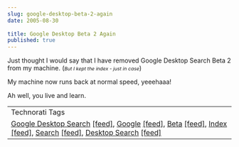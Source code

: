 ```yaml
---
slug: google-desktop-beta-2-again
date: 2005-08-30
 
title: Google Desktop Beta 2 Again
published: true
---
```

Just thought I would say that I have removed Google Desktop Search Beta 2 from my machine. (<span style="font-size: 78%;"><em>But I kept the index - just in case</em></span>)<p />My machine now runs back at normal speed, yeeehaaa!<p />Ah well, you live and learn.<p /><table class="TechnoratiHead TagHeader">
<tr><td>Technorati Tags</td></tr>
<tr class="Technorati"><td>
<a href="https://paul.kinlan.me/tags/Google" class="Tag" rel="tag">Google Desktop Search</a> <a href="http://feeds.technorati.com/feed/posts/tag/Google" class="Tag">[feed]</a>, <a href="https://paul.kinlan.me/tags/Google" class="Tag" rel="tag">Google</a> <a href="http://feeds.technorati.com/feed/posts/tag/Google" class="Tag">[feed]</a>, <a href="https://paul.kinlan.me/tags/Beta" class="Tag" rel="tag">Beta</a> <a href="http://feeds.technorati.com/feed/posts/tag/Beta" class="Tag">[feed]</a>, <a href="https://paul.kinlan.me/tags/Index" class="Tag" rel="tag">Index</a> <a href="http://feeds.technorati.com/feed/posts/tag/Index" class="Tag">[feed]</a>, <a href="https://paul.kinlan.me/tags/Search" class="Tag" rel="tag">Search</a> <a href="http://feeds.technorati.com/feed/posts/tag/Search" class="Tag">[feed]</a>, <a href="https://paul.kinlan.me/tags/Desktop" class="Tag" rel="tag">Desktop Search</a> <a href="http://feeds.technorati.com/feed/posts/tag/Desktop" class="Tag">[feed]</a>
</td></tr>
</table><div class="blogger-post-footer"><img class="posterous_download_image" src="https://blogger.googleusercontent.com/tracker/8109338-112544234315256820?l=www.kinlan.co.uk%2Findex.html" height="1" alt="" width="1" /></div>

